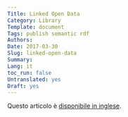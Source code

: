```yaml
---
Title: Linked Open Data
Category: Library
Template: document
Tags: publish semantic rdf
Authors:
Date: 2017-03-30
Slug: linked-open-data
Summary:
Lang: it
toc_run: false
Untranslated: yes
Draft: yes
---
```


Questo articolo è [disponibile in inglese](/en/library/linked-open-data).
